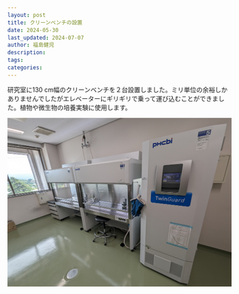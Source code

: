 ```yaml
---
layout: post
title: クリーンベンチの設置
date: 2024-05-30
last_updated: 2024-07-07
author: 福島健児
description:
tags:
categories:
---
```


研究室に130 cm幅のクリーンベンチを２台設置しました。ミリ単位の余裕しかありませんでしたがエレベーターにギリギリで乗って運び込むことができました。植物や微生物の培養実験に使用します。

<div align="center">
    <img src="/assets/img/posts/20240530_054614297.jpg" alt="" width="900"/>
</div>
<div style="margin-top: 30px;"></div>
